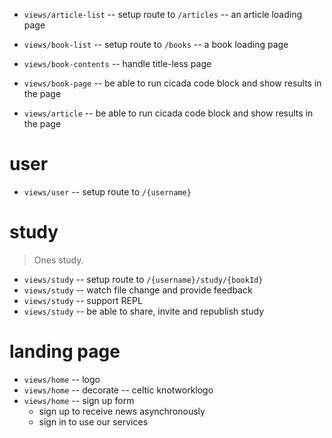 - `views/article-list` -- setup route to `/articles` -- an article loading page
- `views/book-list` -- setup route to `/books` -- a book loading page

- `views/book-contents` -- handle title-less page

- `views/book-page` -- be able to run cicada code block and show results in the page
- `views/article` -- be able to run cicada code block and show results in the page

# user

- `views/user` -- setup route to `/{username}`

# study

> Ones study.

- `views/study` -- setup route to `/{username}/study/{bookId}`
- `views/study` -- watch file change and provide feedback
- `views/study` -- support REPL
- `views/study` -- be able to share, invite and republish study

# landing page

- `views/home` -- logo
- `views/home` -- decorate -- celtic knotworklogo
- `views/home` -- sign up form
  - sign up to receive news asynchronously
  - sign in to use our services
